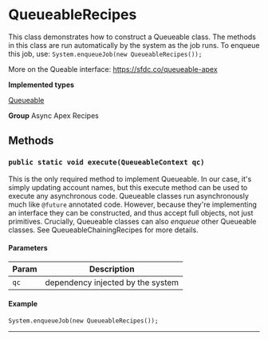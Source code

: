 # QueueableRecipes

This class demonstrates how to construct a Queueable class.
The methods in this class are run automatically by the system
as the job runs. To enqueue this job, use: `System.enqueueJob(new QueueableRecipes());`

More on the Queable interface:
https://sfdc.co/queueable-apex


**Implemented types**

[Queueable](Queueable)


**Group** Async Apex Recipes

## Methods
### `public static void execute(QueueableContext qc)`

This is the only required method to implement Queueable.
In our case, it's simply updating account names, but this execute method
can be used to execute any asynchronous code. Queueable classes run
asynchronously much like `@future` annotated code. However, because they're
implementing an interface they can be constructed, and thus accept full
objects, not just primitives. Crucially, Queueable classes can also
_enqueue_ other Queueable classes. See QueueableChainingRecipes for more
details.

#### Parameters

|Param|Description|
|---|---|
|`qc`|dependency injected by the system|

#### Example
```apex
System.enqueueJob(new QueueableRecipes());
```


---
